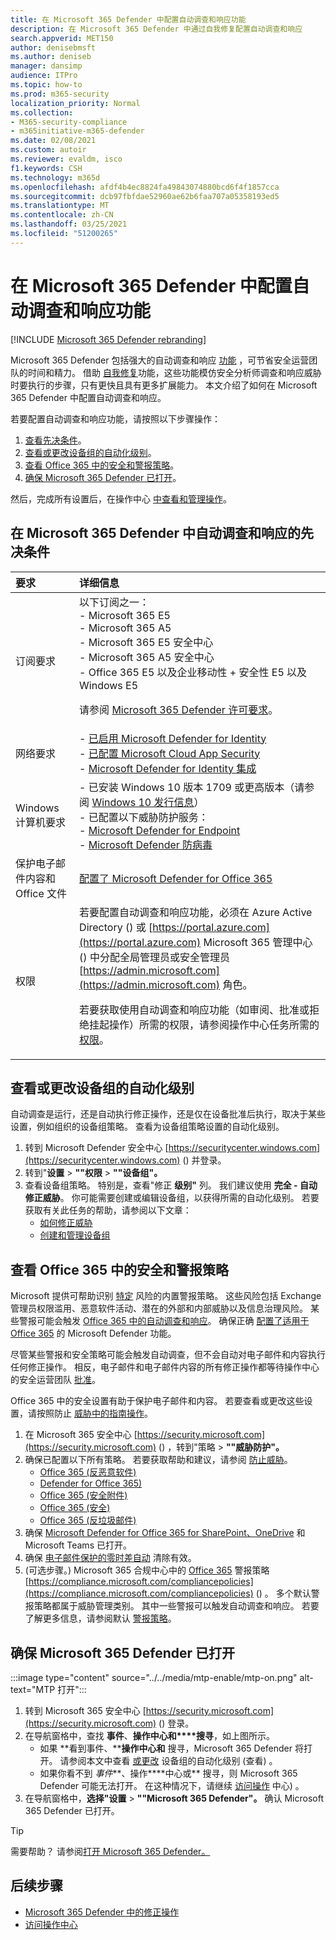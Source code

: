 ```yaml
---
title: 在 Microsoft 365 Defender 中配置自动调查和响应功能
description: 在 Microsoft 365 Defender 中通过自我修复配置自动调查和响应
search.appverid: MET150
author: denisebmsft
ms.author: deniseb
manager: dansimp
audience: ITPro
ms.topic: how-to
ms.prod: m365-security
localization_priority: Normal
ms.collection:
- M365-security-compliance
- m365initiative-m365-defender
ms.date: 02/08/2021
ms.custom: autoir
ms.reviewer: evaldm, isco
f1.keywords: CSH
ms.technology: m365d
ms.openlocfilehash: afdf4b4ec8824fa49843074880bcd6f4f1857cca
ms.sourcegitcommit: dcb97fbfdae52960ae62b6faa707a05358193ed5
ms.translationtype: MT
ms.contentlocale: zh-CN
ms.lasthandoff: 03/25/2021
ms.locfileid: "51200265"
---
```

# <a name="configure-automated-investigation-and-response-capabilities-in-microsoft-365-defender"></a>在 Microsoft 365 Defender 中配置自动调查和响应功能

[!INCLUDE [Microsoft 365 Defender rebranding](../includes/microsoft-defender.md)]

Microsoft 365 Defender 包括强大的自动调查和响应 [功能](m365d-autoir.md) ，可节省安全运营团队的时间和精力。 借助 [自我修复](m365d-autoir.md#how-automated-investigation-and-self-healing-works)功能，这些功能模仿安全分析师调查和响应威胁时要执行的步骤，只有更快且具有更多扩展能力。 本文介绍了如何在 Microsoft 365 Defender 中配置自动调查和响应。

若要配置自动调查和响应功能，请按照以下步骤操作：

1. [查看先决条件](#prerequisites-for-automated-investigation-and-response-in-microsoft-365-defender)。
2. [查看或更改设备组的自动化级别](#review-or-change-the-automation-level-for-device-groups)。
3. [查看 Office 365 中的安全和警报策略](#review-your-security-and-alert-policies-in-office-365)。
4. [确保 Microsoft 365 Defender 已打开](#make-sure-microsoft-365-defender-is-turned-on)。

然后，完成所有设置后，在操作中心 [中查看和管理操作](m365d-autoir-actions.md)。

## <a name="prerequisites-for-automated-investigation-and-response-in-microsoft-365-defender"></a>在 Microsoft 365 Defender 中自动调查和响应的先决条件

|要求 |详细信息 |
|:----|:----|
|订阅要求 |以下订阅之一： <br/>- Microsoft 365 E5<br/>- Microsoft 365 A5<br/>- Microsoft 365 E5 安全中心<br/>- Microsoft 365 A5 安全中心<br/>- Office 365 E5 以及企业移动性 + 安全性 E5 以及 Windows E5<p> 请参阅 [Microsoft 365 Defender 许可要求](./prerequisites.md#licensing-requirements)。|
|网络要求 |- [已启用 Microsoft Defender for Identity](/azure-advanced-threat-protection/what-is-atp)<br/>- [已配置 Microsoft Cloud App Security](/cloud-app-security/what-is-cloud-app-security)<br/>- [Microsoft Defender for Identity 集成](/cloud-app-security/mdi-integration) |
|Windows 计算机要求 |- 已安装 Windows 10 版本 1709 或更高版本（请参阅 [Windows 10 发行信息](/windows/release-information/)） <br/>- 已配置以下威胁防护服务：<br/>- [Microsoft Defender for Endpoint](../defender-endpoint/configure-endpoints.md)<br/>- [Microsoft Defender 防病毒](/windows/security/threat-protection/windows-defender-antivirus/configure-windows-defender-antivirus-features) |
|保护电子邮件内容和 Office 文件 |[配置了 Microsoft Defender for Office 365](/microsoft-365/security/office-365-security/defender-for-office-365#configure-atp-policies) |
|权限 | 若要配置自动调查和响应功能，必须在 Azure Active Directory () 或 [https://portal.azure.com](https://portal.azure.com) Microsoft 365 管理中心 () 中分配全局管理员或安全管理员 [https://admin.microsoft.com](https://admin.microsoft.com) 角色。<p>若要获取使用自动调查和响应功能（如审阅、批准或拒绝挂起操作）所需的权限，请参阅操作中心任务所需的 [权限](m365d-action-center.md#required-permissions-for-action-center-tasks)。 |

## <a name="review-or-change-the-automation-level-for-device-groups"></a>查看或更改设备组的自动化级别

自动调查是运行，还是自动执行修正操作，还是仅在设备批准后执行，取决于某些设置，例如组织的设备组策略。 查看为设备组策略设置的自动化级别。

1. 转到 Microsoft Defender 安全中心 [https://securitycenter.windows.com](https://securitycenter.windows.com) () 并登录。
2. 转到"**设置**  >  **""权限**  >  **""设备组"。**
3. 查看设备组策略。 特别是，查看"修正 **级别"** 列。 我们建议使用 **完全 - 自动修正威胁**。  你可能需要创建或编辑设备组，以获得所需的自动化级别。 若要获取有关此任务的帮助，请参阅以下文章：
   - [如何修正威胁](/windows/security/threat-protection/microsoft-defender-atp/automated-investigations#how-threats-are-remediated)
   - [创建和管理设备组](/windows/security/threat-protection/microsoft-defender-atp/machine-groups)

## <a name="review-your-security-and-alert-policies-in-office-365"></a>查看 Office 365 中的安全和警报策略

Microsoft 提供可帮助识别 [特定](../../compliance/alert-policies.md) 风险的内置警报策略。 这些风险包括 Exchange 管理员权限滥用、恶意软件活动、潜在的外部和内部威胁以及信息治理风险。 某些警报可能会触发 [Office 365 中的自动调查和响应](../office-365-security/office-365-air.md)。 确保正确 [配置了适用于 Office 365](/microsoft-365/security/office-365-security/defender-for-office-365) 的 Microsoft Defender 功能。

尽管某些警报和安全策略可能会触发自动调查，但不会自动对电子邮件和内容执行任何修正操作。 相反，电子邮件和电子邮件内容的所有修正操作都等待操作中心的安全运营团队 [批准](m365d-action-center.md)。

Office 365 中的安全设置有助于保护电子邮件和内容。 若要查看或更改这些设置，请按照防止 [威胁中的指南操作](../office-365-security/protect-against-threats.md)。

1. 在 Microsoft 365 安全中心 [https://security.microsoft.com](https://security.microsoft.com) () ，转到"策略  >  **""威胁防护"。**
2. 确保已配置以下所有策略。 若要获取帮助和建议，请参阅 [防止威胁](/microsoft-365/security/office-365-security/protect-against-threats)。
   - [Office 365 (反恶意软件) ](../office-365-security/protect-against-threats.md#part-1---anti-malware-protection)
   - [Defender for Office 365) ](../office-365-security/protect-against-threats.md#part-2---anti-phishing-protection)
   - [Office 365 (安全附件) ](../office-365-security/protect-against-threats.md#safe-attachments-policies-in-microsoft-defender-for-office-365)
   - [Office 365 (安全) ](../office-365-security/protect-against-threats.md#safe-links-policies-in-microsoft-defender-for-office-365)
   - [Office 365 (反垃圾邮件) ](../office-365-security/protect-against-threats.md#part-3---anti-spam-protection)
3. 确保 [Microsoft Defender for Office 365 for SharePoint、OneDrive](../office-365-security/protect-against-threats.md#part-5---verify-safe-attachments-for-sharepoint-onedrive-and-microsoft-teams-is-turned-on) 和 Microsoft Teams 已打开。
4. 确保 [电子邮件保护的零时差自动](../office-365-security/protect-against-threats.md#zero-hour-auto-purge-for-email-in-eop) 清除有效。
5.  (可选步骤。) Microsoft 365 合规中心中的 [Office 365](../../compliance/alert-policies.md) 警报策略 [https://compliance.microsoft.com/compliancepolicies](https://compliance.microsoft.com/compliancepolicies) () 。 多个默认警报策略都属于威胁管理类别。 其中一些警报可以触发自动调查和响应。 若要了解更多信息，请参阅默认 [警报策略](../../compliance/alert-policies.md#default-alert-policies)。

## <a name="make-sure-microsoft-365-defender-is-turned-on"></a>确保 Microsoft 365 Defender 已打开

:::image type="content" source="../../media/mtp-enable/mtp-on.png" alt-text="MTP 打开":::

1. 转到 Microsoft 365 安全中心 [https://security.microsoft.com](https://security.microsoft.com) () 登录。
2. 在导航窗格中，查找 **事件**、**操作中心和****搜寻**，如上图所示。
   - 如果 **看到事件、****操作中心和** 搜寻，Microsoft 365 Defender 将打开。 请参阅本文中查看 [或更改](#review-or-change-the-automation-level-for-device-groups) 设备组的自动化级别 (查看) 。
   - 如果你看不到 *事件***、操作****中心或** 搜寻，则 Microsoft 365 Defender 可能无法打开。 在这种情况下，请继续 [访问操作](m365d-action-center.md) 中心) 。
3. 在导航窗格中，**选择"设置**  >  **""Microsoft 365 Defender"。** 确认 Microsoft 365 Defender 已打开。 

> [!TIP]
> 需要帮助？ 请参阅[打开 Microsoft 365 Defender。](m365d-enable.md)

## <a name="next-steps"></a>后续步骤

- [Microsoft 365 Defender 中的修正操作](m365d-remediation-actions.md)
- [访问操作中心](m365d-action-center.md)
